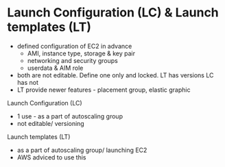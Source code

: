# Launch Configuration (LC) & Launch templates (LT)

- defined configuration of  EC2 in advance
    - AMI, instance type, storage & key pair
    - networking and security groups
    - userdata & AIM role
- both are not editable. Define one only and locked. LT has versions LC has not
- LT provide newer features - placement group, elastic graphic

Launch Configuration (LC)

- 1 use - as a part of autoscaling group
- not editable/ versioning

Launch templates (LT)

- as a part of autoscaling group/ launching EC2
- AWS adviced to use this
